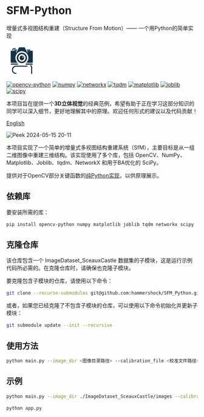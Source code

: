 # SFM-Python
增量式多视图结构重建（Structure From Motion）—— 一个用Python的简单实现

<img src="./images/logo.png" alt="logo" title="SfM logo" width=80 height=80>

[![opencv-python](https://img.shields.io/badge/opencv--python-4.9.0.80-blue)](https://pypi.org/project/opencv-python/)
[![numpy](https://img.shields.io/badge/numpy-1.26.4-orange)](https://pypi.org/project/numpy/)
[![networkx](https://img.shields.io/badge/networkx-3.3-yellow)](https://pypi.org/project/networkx/)
[![tqdm](https://img.shields.io/badge/tqdm-4.66.4-green)](https://pypi.org/project/tqdm/)
[![matplotlib](https://img.shields.io/badge/matplotlib-3.8.4-red)](https://pypi.org/project/matplotlib/)
[![joblib](https://img.shields.io/badge/joblib-1.4.2-purple)](https://pypi.org/project/joblib/)
[![scipy](https://img.shields.io/badge/scipy-1.13.0-lightgrey)](https://pypi.org/project/scipy/)

本项目旨在提供一个**3D立体视觉**的经典范例，希望有助于正在学习这部分知识的同学可以深入细节，更好地理解其中的原理。欢迎任何形式的建议以及代码贡献！

[English](README.md)

![Peek 2024-05-15 20-11](https://github.com/hammershock/SFM_Python/assets/109429530/ff11f797-2908-4f52-9696-47a0f6b7d1ff)

本项目实现了一个简单的增量式多视图结构重建系统（SfM），主要目标是从一组二维图像中重建三维结构。该实现使用了多个库，包括 OpenCV、NumPy、Matplotlib、Joblib、tqdm、NetworkX 和用于BA优化的 SciPy。

提供对于OpenCV部分关键函数的[纯Python实现](cv2_lite/)，以供原理展示。

## 依赖库

要安装所需的库：

```bash
pip install opencv-python numpy matplotlib joblib tqdm networkx scipy
```

## 克隆仓库

该仓库包含一个 ImageDataset_SceauxCastle 数据集的子模块，这是运行示例代码所必需的。在克隆仓库时，请确保也克隆子模块。

要克隆包含子模块的仓库，请使用以下命令：

```bash
git clone --recurse-submodules git@github.com:hammershock/SFM_Python.git
```

或者，如果您已经克隆了不包含子模块的仓库，可以使用以下命令初始化并更新子模块：

```bash
git submodule update --init --recursive
```

## 使用方法

```bash
python main.py --image_dir <图像目录路径> --calibration_file <校准文件路径> [--min_matches <最小匹配对数>] [--use_ba] [--ba_tol <束调整容差>] [--verbose <输出详细级别>]
```

## 示例

```bash
python main.py --image_dir ./ImageDataset_SceauxCastle/images --calibration_file ./ImageDataset_SceauxCastle/images/K.txt --min_matches 80
```

```bash
python app.py
```
